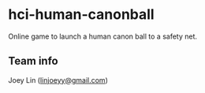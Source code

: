 # hci-human-canonball
Online game to launch a human canon ball to a safety net. 

## Team info

Joey Lin (linjoeyy@gmail.com)
